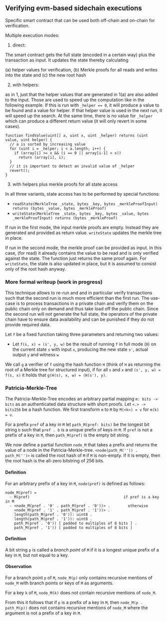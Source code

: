 ## Verifying evm-based sidechain executions


Specific smart contract that can be used both off-chain and on-chain for verification.

Multiple execution modes:

1) direct:

The smart contract gets the full state (encoded in a certain way) plus the transaction as input.
It updates the state thereby calculating

 (a) helper values for verification,
 (b) Merkle proofs for all reads and writes into the state and
 (c) the new root hash

2) with helpers:

as in 1, just that the helper values that are generated in 1(a) are also added to the input.
Those are used to speed up the computation like in the following example.
If this is run with ``_helper == 0``, it will produce a value to be found and a value for helper.
If that helper value is used in the next run, it will speed up the search. At the same time,
there is no value for ``_helper`` which can produce a different return value (it will only
revert in some cases).

    function findValue(uint[] a, uint x, uint _helper) returns (uint value, uint helper) {
      // a is sorted by increasing value
      for (uint i = _helper; i < a.length; i++) {
        if (array[i] >= x && (i == 0 || array[i-1] < x))
          return (array[i], i);
      }
      // it is important to detect an invalid value of _helper
      revert();
    }

3) with helpers plus merkle proofs for all state access

In all three variants, state access has to be performed by special functions:

 * ``readState(MerkleTree _state, bytes _key, bytes _merkleProofInput) returns (bytes _value, bytes _merkleProof)``
 * ``writeState(MerkleTree _state, bytes _key, bytes _value, bytes _merkleProofInput) returns (bytes _merkleProof)``
 
If run in the first mode, the input merkle proofs are empty. Instead they are generated and provided as return value.
``writeState`` updates the merkle tree in place.

If run in the second mode, the merkle proof can be provided as input. In this case, (for read) it already contains the
value to be read and is only verified against the state. The function just returns the same proof again.
For ``writeState``, the state is also updated in place, but it is assumed to consist only of the root hash anyway.

### More formal writeup (work in progress)

This technique allows to re-run and and in particular verify transactions such that the second run is much more
efficient than the first run. The use-case is to process transactions in a private chain and verify them on the
public chain only on demand and thus take load off the public chain. Since the second run will not generate
the full state, the operators of the private chain have to ensure data availability and can be punished if
they do not provide required data.

Let `f` be a fixed function taking three parameters and returning two values:

 - Let `f(s, x) = (s', y, w)` be the result of running `f` in full mode (`0`) on the current state `s` with input `x`, producing the new state `s'`, actual output `y` and witness `w`

We call `g` a verifier of `f` using the hash function `H` (think of `H` as returning the root of a Merkle tree for structured input), if for all `s` and `x` and `(s', y, w) = f(s, x)` it holds that `g(H(s), x, w) = (H(s'), y)`.

### Patricia-Merkle-Tree

The Patricia-Merkle-Tree encodes an arbitrary partial mapping `m: bits -> bits` as an authenticated data structure with
short proofs. Let `<.> -> bits256` be a hash function. We first transform `m` to `M` by `M(<k>) = v` for `m(k) = v`.

For a prefix `pref` of a key in `M` let `path_M(pref: bits)` be the longest bit string `b` such that `pref . b`
is a unique prefix of keys in `M`. If `pref` is not a prefix of a key in `M`, then `path_M(pref)` is the empty bit string.

We now define a partial function `node_M` that takes a prefix and returns the value of a node in the Patricia-Merkle-tree.
`<node(path_M('')) . path_M('')>` is called the root hash of `M` if `M` is non-empty. If it is empty, then
the root hash is the all-zero bitstring of 256 bits.

#### Definition

For an arbitrary prefix of a key in `M`, `node(pref)` is defined as follows:

    node_M(pref) =
      - M(pref)                                          if pref is a key in M
      - <node_M(pref . '0' . path_M(pref . '0'))> .        otherwise
        <node_M(pref . '1' . path_M(pref . '1'))> . 
        length(path_M(pref . '0')): uint8 . 
        length(path_M(pref . '1')): uint8 . 
        path_M(pref . '0')) [ padded to multiples of 8 bits ] . 
        path_M(pref . '1')) [ padded to multiples of 8 bits ]

#### Definition

A bit string `p` is called a *branch point* of `M` if it is a longest unique prefix
of a key in `M`, but not equal to a key.

#### Observation

For a branch point `p` of `M`, `node_M(p)` only contains recursive mentions
of `node_M` with branch points or keys of `M` as arguments.

For a key `k` of `M`, `node_M(k)` does not contain recursive mentions
of `node_M`.

From this it follows that if `p` is a prefix of a key in `M`, then `node_M(p . path_M(p))` does
not contains recursive mentions of `node_M` where the argument is not a prefix
of a key in `M`.
